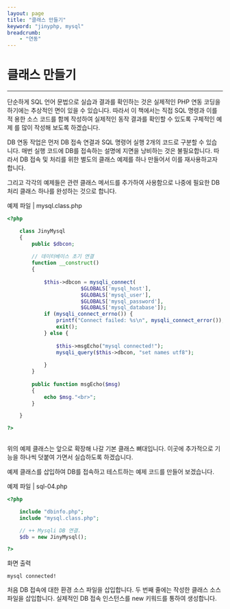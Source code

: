 ```yaml
---
layout: page
title: "클래스 만들기"
keyword: "jinyphp, mysql"
breadcrumb:
    - "연동"
--- 
```


# 클래스 만들기
<hr>

단순하게 SQL 언어 문법으로 실습과 결과를 확인하는 것은 실제적인 PHP 연동 코딩을 하기에는 추상적인 면이 있을 수 있습니다. 따라서 이 책에서는 직접 SQL 명령과 이를 적 용한 소스 코드를 함께 작성하여 실제적인 동작 결과를 확인할 수 있도록 구체적인 예제 를 많이 작성해 보도록 하겠습니다.  

DB 연동 작업은 먼저 DB 접속 연결과 SQL 명령어 실행 2개의 코드로 구분할 수 있습 니다. 매번 실행 코드에 DB를 접속하는 설명에 지면을 낭비하는 것은 불필요합니다. 따 라서 DB 접속 및 처리를 위한 별도의 클래스 예제를 하나 만들어서 이를 재사용하고자 합니다.  

그리고 각각의 예제들은 관련 클래스 메서드를 추가하여 사용함으로 나중에 필요한 DB 처리 클래스 하나를 완성하는 것으로 합니다.  


예제 파일 | mysql.class.php 
```php
<?php

    class JinyMysql
    {
        public $dbcon;
 
        // 데이터베이스 초기 연결
        function __construct()
        {
            
            $this->dbcon = mysqli_connect(
                        $GLOBALS['mysql_host'], 
                        $GLOBALS['mysql_user'], 
                        $GLOBALS['mysql_password'], 
                        $GLOBALS['mysql_database']);
            if (mysqli_connect_errno()) {
                printf("Connect failed: %s\n", mysqli_connect_error());
                exit();
            } else {
 
                $this->msgEcho("mysql connected!");
                mysqli_query($this->dbcon, "set names utf8");
 
            }
        }
 
        public function msgEcho($msg)
        {
            echo $msg."<br>";
        }

    }

?>
 
```

위의 예제 클래스는 앞으로 확장해 나갈 기본 클래스 뼈대입니다. 이곳에 추가적으로 기능을 하나씩 덧붙여 가면서 실습하도록 하겠습니다.  

예제 클래스를 삽입하여 DB를 접속하고 테스트하는 예제 코드를 만들어 보겠습니다.  

예제 파일 | sql-04.php 
```php
<?php

	include "dbinfo.php";
	include "mysql.class.php";

	// ++ Mysqli DB 연결.
	$db = new JinyMysql();

?>

```

화면 출력 
```
mysql connected! 
```

처음 DB 접속에 대한 환경 소스 파일을 삽입합니다. 두 번째 줄에는 작성한 클래스 소스 파일을 삽입합니다. 실제적인 DB 접속 인스턴스를 new 키워드를 통하여 생성합니다.  

<br><br>